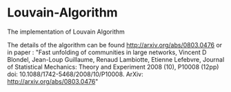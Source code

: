 Louvain-Algorithm
=================

The implementation of Louvain Algorithm

The details of the algorithm can be found http://arxiv.org/abs/0803.0476 or in paper :
"Fast unfolding of communities in large networks, Vincent D Blondel, Jean-Loup Guillaume, Renaud Lambiotte, Etienne Lefebvre, 
Journal of Statistical Mechanics: Theory and Experiment 2008 (10), P10008 (12pp) doi: 10.1088/1742-5468/2008/10/P10008. ArXiv: http://arxiv.org/abs/0803.0476"
